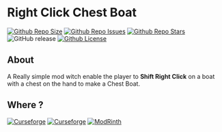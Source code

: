 # Right Click Chest Boat

[![Github Repo Size](https://img.shields.io/github/repo-size/Killarexe/Copper-Extension)]()
[![Github Repo Issues](https://img.shields.io/github/issues/Killarexe/Copper-Extension)]()
[![Github Repo Stars](https://img.shields.io/github/stars/Killarexe/Copper-Extension)]()
![GitHub release](https://img.shields.io/github/release/Killarexe/Copper-Extension.svg)
[![Github License](https://img.shields.io/github/license/Killarexe/Copper-Extension.svg)]()

## About 

A Really simple mod witch enable the player to **Shift Right Click** on a boat with a chest on the hand to make a Chest Boat.

## Where ?

[![Curseforge](http://cf.way2muchnoise.eu/versions/907528.svg)](https://www.curseforge.com/minecraft/mc-mods/copper-extension)
[![Curseforge](http://cf.way2muchnoise.eu/full_907528_downloads.svg)](https://www.curseforge.com/minecraft/mc-mods/copper-extension)
[![ModRinth](https://modrinth-utils.vercel.app/api/badge/downloads?id=FSZZfnxw&logo=true)](https://modrinth.com/mod/copper-extension)